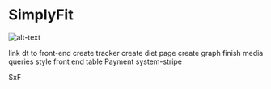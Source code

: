 
# SimplyFit

![alt-text](images/simplyFit.png)

link dt to front-end
create tracker
create diet page
create graph
finish media queries 
style front end table
Payment system-stripe


SxF
